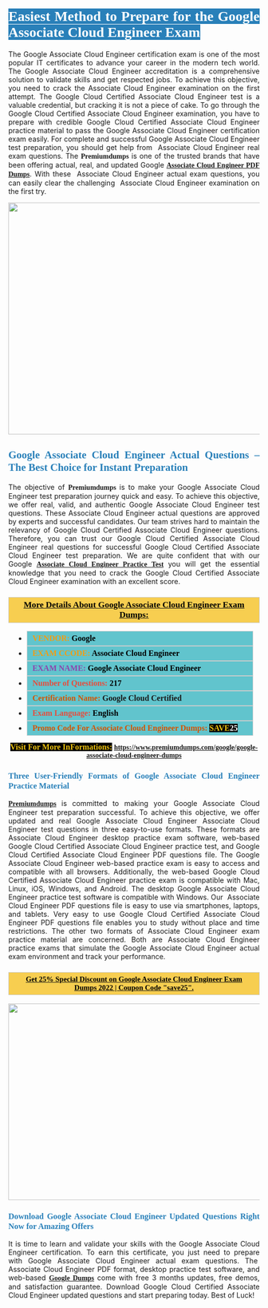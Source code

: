 <h1 style="text-align: justify;"><span style="color:#ffffff;"><span style="font-family:Georgia,serif;"><strong><span style="background-color:#2980b9;">Easiest Method to Prepare for the Google Associate Cloud Engineer Exam</span></strong></span></span></h1>

<p style="text-align: justify;">The Google Associate Cloud Engineer certification exam is one of the most popular IT certificates to advance your career in the modern tech world. The Google Associate Cloud Engineer accreditation is a comprehensive solution to validate skills and get respected jobs. To achieve this objective, you need to crack the Associate Cloud Engineer examination on the first attempt. The Google Cloud Certified Associate Cloud Engineer test is a valuable credential, but cracking it is not a piece of cake. To go through the Google Cloud Certified Associate Cloud Engineer examination, you have to prepare with credible Google Cloud Certified Associate Cloud Engineer practice material to pass the Google Associate Cloud Engineer certification exam easily. For complete and successful Google Associate Cloud Engineer test preparation, you should get help from&nbsp; Associate Cloud Engineer real exam questions. The <span style="font-size:14px;"><span style="font-family:Georgia,serif;"><strong>Premiumdumps</strong></span></span> is one of the trusted brands that have been offering actual, real, and updated Google <span style="font-family:Georgia,serif;"><strong><a href="https://www.premiumdumps.com/google/google-associate-cloud-engineer-dumps">Associate Cloud Engineer PDF Dumps</a></strong></span>. With these&nbsp;&nbsp;Associate Cloud Engineer actual exam questions, you can easily clear the challenging&nbsp; Associate Cloud Engineer examination on the first try.</p>

<p style="text-align: center;"><a href="https://www.premiumdumps.com/google/google-associate-cloud-engineer-dumps"><img alt="" src="https://i.imgur.com/VJaqCPg.jpeg" style="width: 700px; height: 465px;" /></a></p>

<h2 style="text-align: justify;"><span style="color:#2980b9;"><span style="font-family:Georgia,serif;"><strong>Google Associate Cloud Engineer Actual Questions &ndash; The Best Choice for Instant Preparation</strong></span></span></h2>

<p style="text-align: justify;">The objective of <span style="font-size:14px;"><span style="font-family:Georgia,serif;"><strong>Premiumdumps&nbsp;</strong></span></span>is to make your&nbsp;Google Associate Cloud Engineer test preparation journey quick and easy. To achieve this objective, we offer real, valid, and authentic Google Associate Cloud Engineer test questions. These Associate Cloud Engineer actual questions are approved by experts and successful candidates. Our team strives hard to maintain the relevancy of Google Cloud Certified Associate Cloud Engineer questions. Therefore, you can trust our Google Cloud Certified Associate Cloud Engineer real questions for successful Google Cloud Certified&nbsp;Associate Cloud Engineer test preparation. We are quite confident that with our Google <span style="font-family:Georgia,serif;"><strong><a href="https://www.premiumdumps.com/google/google-associate-cloud-engineer-dumps">Associate Cloud Engineer Practice Test</a></strong></span> you will get the essential knowledge that you need to crack the Google Cloud Certified Associate Cloud Engineer examination with an excellent score.</p>

<h3 style="background: #f7ce50; border: 1px solid rgb(204, 204, 204); padding: 5px 10px; text-align: center;"><span style="font-family:Georgia,serif;"><u><u><span style="color:#000000;"><span style="font-size:11pt"><span style="line-height:normal"><b><span style="font-size:13.0pt"><span cambria="">More Details About Google Associate Cloud Engineer Exam Dumps:</span></span></b></span></span></span></u></u></span></h3>

<ul>
	<li style="margin:0cm 10pt">
	<div style="background:#61c4cd; border: 1px solid rgb(204, 204, 204); padding: 5px 10px; text-align: justify;"><span style="font-family:Georgia,serif;"><span style="font-size:11pt"><span style="line-height:normal"><b><span style="font-size:12.0pt"><span new="" roman="" times=""><span style="color:#f39c12;">VENDOR:</span> <span style="color:#000000;">Google</span></span></span></b></span></span></span></div>
	</li>
	<li style="margin:0cm 10pt">
	<div style="background: #61c4cd; border: 1px solid rgb(204, 204, 204); padding: 5px 10px; text-align: justify;"><span style="font-family:Georgia,serif;"><span style="font-size:11pt"><span style="line-height:normal"><b><span style="font-size:12.0pt"><span new="" roman="" times=""><span style="color:#f39c12;">EXAM CCODE:</span> <span style="color:#000000;">Associate Cloud Engineer</span></span></span></b></span></span></span></div>
	</li>
	<li style="margin:0cm 10pt">
	<div style="background: #61c4cd; border: 1px solid rgb(204, 204, 204); padding: 5px 10px; text-align: justify;"><span style="font-family:Georgia,serif;"><span style="font-size:11pt"><span style="line-height:normal"><b><span style="font-size:12.0pt"><span new="" roman="" times=""><span style="color:#8e44ad;">EXAM NAME:</span> <span style="color:#000000;">Google Associate Cloud Engineer</span></span></span></b></span></span></span></div>
	</li>
	<li style="margin:0cm 10pt">
	<div style="background: #61c4cd; border: 1px solid rgb(204, 204, 204); padding: 5px 10px;"><span style="font-family:Georgia,serif;"><span style="font-size:11pt"><span style="line-height:normal"><b><span style="font-size:12.0pt"><span new="" roman="" times=""><span style="color:#e74c3c;">Number of Questions:</span><span style="color:#000000;"><span style="color:#f1c40f;"> </span>217</span></span></span></b></span></span></span></div>
	</li>
	<li style="margin:0cm 10pt">
	<div style="background: #61c4cd; border: 1px solid rgb(204, 204, 204); padding: 5px 10px; text-align: justify;"><span style="font-family:Georgia,serif;"><span style="font-size:11pt"><span style="line-height:normal"><b><span style="font-size:12.0pt"><span new="" roman="" times=""><span style="color:#d35400;">Certification Name:</span> Google Cloud Certified</span></span></b></span></span></span></div>
	</li>
	<li style="margin:0cm 10pt">
	<div style="background: #61c4cd; border: 1px solid rgb(204, 204, 204); padding: 5px 10px; text-align: justify;"><span style="font-family:Georgia,serif;"><span style="font-size:11pt"><span style="line-height:normal"><b><span style="font-size:12.0pt"><span new="" roman="" times=""><span style="color:#e74c3c;">Exam Language:</span> <span style="color:#000000;">English</span></span></span></b></span></span></span></div>
	</li>
	<li style="margin:0cm 10pt">
	<div style="background: #61c4cd; border: 1px solid rgb(204, 204, 204); padding: 5px 10px;"><span style="font-family:Georgia,serif;"><span style="font-size:11pt"><span style="line-height:normal"><b><span style="font-size:12.0pt"><span new="" roman="" times=""><span style="color:#d35400;">Promo Code For Associate Cloud Engineer Dumps:</span><span style="color:#f1c40f;"> <span style="background-color:#000000;">SAVE</span></span><span style="color:#ffffff;"><span style="background-color:#000000;">25</span></span></span></span></b></span></span></span></div>
	</li>
</ul>

<p style="text-align: center;"><span style="font-family:Georgia,serif;"><strong><span style="font-size:16px;"><span style="color:#f1c40f;"><span style="background-color:#000000;">Visit For More InFormations:</span></span></span> <a href="https://www.premiumdumps.com/google/google-associate-cloud-engineer-dumps">https://www.premiumdumps.com/google/google-associate-cloud-engineer-dumps</a></strong></span></p>

<h3 style="text-align: justify;"><span style="color:#2980b9;"><span style="font-family:Georgia,serif;"><strong><strong><strong>Three User-Friendly Formats of Google Associate Cloud Engineer Practice Material </strong></strong></strong></span></span></h3>

<p style="text-align: justify;"><span style="font-size:14px;"><span style="font-family:Georgia,serif;"><strong><a href="https://www.premiumdumps.com/">Premiumdumps</a>&nbsp;</strong></span></span>is committed to making your Google&nbsp;Associate Cloud Engineer test preparation successful. To achieve this objective, we offer updated and real Google Associate Cloud Engineer&nbsp;Associate Cloud Engineer test questions in three easy-to-use formats. These formats are Associate Cloud Engineer desktop practice exam software, web-based Google Cloud Certified Associate Cloud Engineer practice test, and Google Cloud Certified&nbsp;Associate Cloud Engineer PDF questions file. The Google Associate Cloud Engineer web-based practice exam is easy to access and compatible with all browsers. Additionally, the web-based Google Cloud Certified Associate Cloud Engineer practice exam is compatible with Mac, Linux, iOS, Windows, and Android. The desktop Google Associate Cloud Engineer practice test software is compatible with Windows. Our &nbsp;Associate Cloud Engineer PDF questions file is easy to use via smartphones, laptops, and tablets. Very easy to use Google Cloud Certified Associate Cloud Engineer PDF questions file enables you to study without place and time restrictions. The other two formats of Associate Cloud Engineer&nbsp;exam practice material are concerned. Both are Associate Cloud Engineer practice exams that simulate the Google Associate Cloud Engineer actual exam environment and track your performance.</p>

<h3 style="background: rgb(247, 206, 80); border: 1px solid rgb(204, 204, 204); padding: 5px 10px; text-align: center;"><span style="font-family:Georgia,serif;"><u><span style="color:#000000;"><span style="font-size:11pt;"><span style="line-height:normal;"><b><span cambria="">Get 25% Special Discount on Google Associate Cloud Engineer Exam Dumps 2022 | Coupon Code &quot;save25&quot;.</span></b></span></span></span></u></span></h3>

<p style="text-align: center;"><strong><strong><a href="https://www.premiumdumps.com/google/google-associate-cloud-engineer-dumps"><img alt="" src="https://i.imgur.com/2KPb8yb.jpeg" style="width: 700px; height: 394px;" /></a></strong></strong></p>

<h3 style="text-align: justify;"><strong><span style="color:#2980b9;"><span style="font-family:Georgia,serif;"><strong><strong><strong>Download Google Associate Cloud Engineer Updated Questions Right Now for Amazing Offers</strong></strong></strong></span></span></strong></h3>

<p style="text-align: justify;">It is time to learn and validate your skills with the Google Associate Cloud Engineer certification. To earn this certificate, you just need to prepare with&nbsp;Google Associate Cloud Engineer actual exam questions. The&nbsp; Associate Cloud Engineer PDF format, desktop practice test software, and web-based <span style="font-family:Georgia,serif;"><strong><a href="https://www.premiumdumps.com/google-exam-dumps">Google&nbsp;Dumps</a></strong></span> come with free 3 months updates, free demos, and satisfaction guarantee. Download Google Cloud Certified Associate Cloud Engineer&nbsp;updated questions and start preparing today. Best of Luck!</p>
